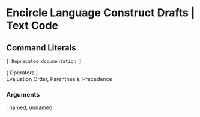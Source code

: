 ﻿Encircle Language Construct Drafts | Text Code
============================================

Command Literals
----------------

`[ Deprecated documentation ]`

( Operators )  
Evaluation Order, Parenthesis, Precedence

### Arguments

: named, unnamed.

